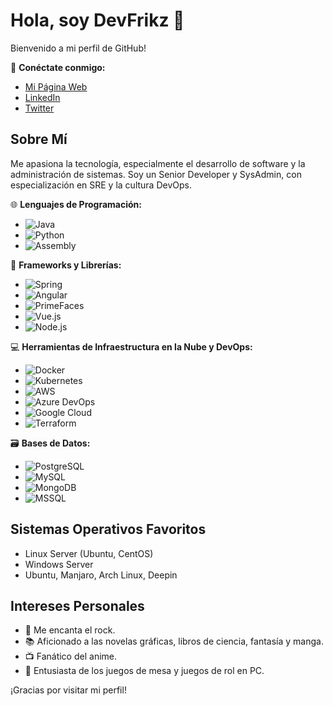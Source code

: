 # Hola, soy DevFrikz 👋

Bienvenido a mi perfil de GitHub!

🔗 **Conéctate conmigo:**
- [Mi Página Web](http://www.undergrub.com)
- [LinkedIn](https://www.linkedin.com/in/devfrikkz/)
- [Twitter](https://twitter.com/devfrikz)

## Sobre Mí
Me apasiona la tecnología, especialmente el desarrollo de software y la administración de sistemas. Soy un Senior Developer y SysAdmin, con especialización en SRE y la cultura DevOps.

🌐 **Lenguajes de Programación:**
- ![Java](https://img.shields.io/badge/-Java-%23ED8B00?style=flat-square&logo=java&logoColor=white)
- ![Python](https://img.shields.io/badge/-Python-%233776AB?style=flat-square&logo=python&logoColor=white)
- ![Assembly](https://img.shields.io/badge/-Assembly-%235B4638?style=flat-square&logo=assemblyscript&logoColor=white)

🚀 **Frameworks y Librerías:**
- ![Spring](https://img.shields.io/badge/-Spring-%236DB33F?style=flat-square&logo=spring&logoColor=white)
- ![Angular](https://img.shields.io/badge/-Angular-%23DD0031?style=flat-square&logo=angular&logoColor=white)
- ![PrimeFaces](https://img.shields.io/badge/-PrimeFaces-%231572B6?style=flat-square&logo=primefaces&logoColor=white)
- ![Vue.js](https://img.shields.io/badge/-Vue.js-%234FC08D?style=flat-square&logo=vue.js&logoColor=white)
- ![Node.js](https://img.shields.io/badge/-Node.js-%23339933?style=flat-square&logo=node.js&logoColor=white)

💻 **Herramientas de Infraestructura en la Nube y DevOps:**
- ![Docker](https://img.shields.io/badge/-Docker-%230db7ed?style=flat-square&logo=docker&logoColor=white)
- ![Kubernetes](https://img.shields.io/badge/-Kubernetes-%23326CE5?style=flat-square&logo=kubernetes&logoColor=white)
- ![AWS](https://img.shields.io/badge/-AWS-%23FF9900?style=flat-square&logo=amazon-aws&logoColor=white)
- ![Azure DevOps](https://img.shields.io/badge/-Azure%20DevOps-%230078D4?style=flat-square&logo=azure-devops&logoColor=white)
- ![Google Cloud](https://img.shields.io/badge/-Google%20Cloud-%234285F4?style=flat-square&logo=google-cloud&logoColor=white)
- ![Terraform](https://img.shields.io/badge/-Terraform-%23623CE4?style=flat-square&logo=terraform&logoColor=white)

🗃️ **Bases de Datos:**
- ![PostgreSQL](https://img.shields.io/badge/-PostgreSQL-%23336791?style=flat-square&logo=postgresql&logoColor=white)
- ![MySQL](https://img.shields.io/badge/-MySQL-%234479A1?style=flat-square&logo=mysql&logoColor=white)
- ![MongoDB](https://img.shields.io/badge/-MongoDB-%2347A248?style=flat-square&logo=mongodb&logoColor=white)
- ![MSSQL](https://img.shields.io/badge/-MSSQL-%23CC2927?style=flat-square&logo=microsoft-sql-server&logoColor=white)

## Sistemas Operativos Favoritos
- Linux Server (Ubuntu, CentOS)
- Windows Server
- Ubuntu, Manjaro, Arch Linux, Deepin

## Intereses Personales
- 🎸 Me encanta el rock.
- 📚 Aficionado a las novelas gráficas, libros de ciencia, fantasía y manga.
- 📺 Fanático del anime.
- 🎲 Entusiasta de los juegos de mesa y juegos de rol en PC.

¡Gracias por visitar mi perfil!
